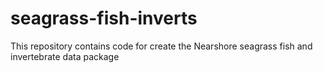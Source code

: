 # seagrass-fish-inverts
This repository contains code for create the Nearshore seagrass fish and invertebrate data package

